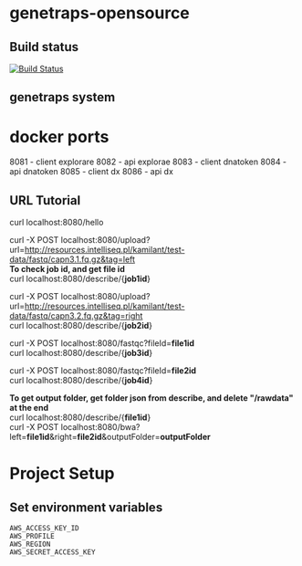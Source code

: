 # genetraps-opensource

## Build status
[![Build Status](https://travis-ci.org/marpiech/genetraps-opensource.svg?branch=master)](https://travis-ci.org/marpiech/genetraps-opensource)

## genetraps system
# docker ports
8081 - client explorare
8082 - api explorae
8083 - client dnatoken
8084 - api dnatoken
8085 - client dx
8086 - api dx

## URL Tutorial

curl localhost:8080/hello

curl -X POST localhost:8080/upload?url=http://resources.intelliseq.pl/kamilant/test-data/fastq/capn3.1.fq.gz&tag=left \
**To check job id, and get file id** \
curl localhost:8080/describe/{**job1id**}

curl -X POST localhost:8080/upload?url=http://resources.intelliseq.pl/kamilant/test-data/fastq/capn3.2.fq.gz&tag=right \
curl localhost:8080/describe/{**job2id**}

curl -X POST localhost:8080/fastqc?fileId=**file1id** \
curl localhost:8080/describe/{**job3id**}

curl -X POST localhost:8080/fastqc?fileId=**file2id** \
curl localhost:8080/describe/{**job4id**}

**To get output folder, get folder json from describe, and delete "/rawdata" at the end** \
curl localhost:8080/describe/{**file1id**} \
curl -X POST localhost:8080/bwa?left=**file1id**&right=**file2id**&outputFolder=**outputFolder**

# Project Setup
## Set environment variables
```
AWS_ACCESS_KEY_ID  
AWS_PROFILE  
AWS_REGION  
AWS_SECRET_ACCESS_KEY
```
